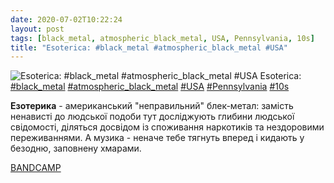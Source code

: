 ```yaml
---
date: 2020-07-02T10:22:24
layout: post
tags: [black_metal, atmospheric_black_metal, USA, Pennsylvania, 10s]
title: "Esoterica: #black_metal #atmospheric_black_metal #USA"
---
```

![Esoterica: #black_metal #atmospheric_black_metal #USA](https://res.cloudinary.com/vast-space-unexplored/image/upload/q_auto,dpr_auto,w_auto/photos/photo_1011_02-07-2020_10-22-24.jpg)
Esoterica: [#black_metal](/tags/#black_metal) [#atmospheric_black_metal](/tags/#atmospheric_black_metal) [#USA](/tags/#USA) [#Pennsylvania](/tags/#Pennsylvania) [#10s](/tags/#10s)

**Езотерика** - американський &quot;неправильний&quot; блек-метал: замість ненависті до людської подоби тут досліджують глибини людської свідомості, діляться досвідом із споживання наркотиків та нездоровими переживаннями. А музика - неначе тебе тягнуть вперед і кидають у безодню, заповнену хмарами.

[BANDCAMP](https://esotericabm.bandcamp.com/album/idololatriae)
